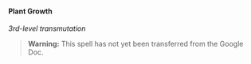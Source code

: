 #### Plant Growth
<!-- markdownlint-disable-next-line no-emphasis-as-heading -->
_3rd-level transmutation_

> **Warning:**
> This spell has not yet been transferred from the Google Doc.
